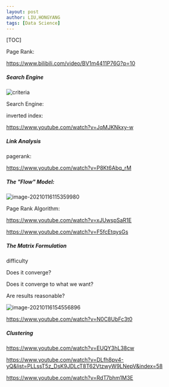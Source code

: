 ```yaml
---
layout: post
author: LIU,HONGYANG
tags: [Data Science]
---
```




[TOC]

Page Rank:

https://www.bilibili.com/video/BV1m4411P76G?p=10



##### Search Engine

![criteria](https://tva1.sinaimg.cn/large/008eGmZEgy1gmkz0t9zj5j313l0u0q96.jpg)



Search Engine:



inverted index:

https://www.youtube.com/watch?v=JqMJKNkxy-w







##### Link Analysis



pagerank:

https://www.youtube.com/watch?v=P8Kt6Abq_rM



##### The "Flow" Model:

![image-20210116115359980](https://tva1.sinaimg.cn/large/008eGmZEgy1gmpeb72xduj31kg0u04qp.jpg)





Page Rank Algorithm:

https://www.youtube.com/watch?v=xJUwspSaR1E

https://www.youtube.com/watch?v=F5fcEtqysGs

##### The Matrix Formulation

difficulty



Does it converge?

Does it converge to what we want?

Are results reasonable?



![image-20210116154556896](https://tva1.sinaimg.cn/large/008eGmZEgy1gmpl0g3kv7j31he0u0npd.jpg)

 

https://www.youtube.com/watch?v=N0C8UbFc3t0



##### Clustering



https://www.youtube.com/watch?v=EUQY3hL38cw



https://www.youtube.com/watch?v=DLfh8pv4-yQ&list=PLLssT5z_DsK9JDLcT8T62VtzwyW9LNepV&index=58



https://www.youtube.com/watch?v=RdT7bhm1M3E
